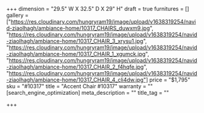 +++
dimension = "29.5\" W X 32.5\" D X 29\" H"
draft = true
furnitures = []
gallery = ["https://res.cloudinary.com/hungryram19/image/upload/v1638319254/navid-ziaolhagh/ambiance-home/10317_CHAIRS_duwxm9.jpg", "https://res.cloudinary.com/hungryram19/image/upload/v1638319254/navid-ziaolhagh/ambiance-home/10317_CHAIR_3_xrysu1.jpg", "https://res.cloudinary.com/hungryram19/image/upload/v1638319254/navid-ziaolhagh/ambiance-home/10317_CHAIR_1_xgumck.jpg", "https://res.cloudinary.com/hungryram19/image/upload/v1638319254/navid-ziaolhagh/ambiance-home/10317_CHAIR_2_f4hqfe.jpg", "https://res.cloudinary.com/hungryram19/image/upload/v1638319254/navid-ziaolhagh/ambiance-home/10317_CHAIR_4_cli4dw.jpg"]
price = "$1,795"
sku = "#10317"
title = "Accent Chair #10317"
warranty = ""
[search_engine_optimization]
meta_description = ""
title_tag = ""

+++
